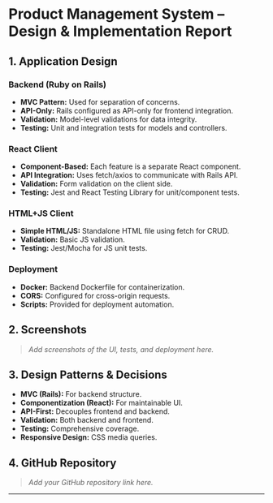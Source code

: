 # Product Management System – Design & Implementation Report

## 1. Application Design

### Backend (Ruby on Rails)
- **MVC Pattern:** Used for separation of concerns.
- **API-Only:** Rails configured as API-only for frontend integration.
- **Validation:** Model-level validations for data integrity.
- **Testing:** Unit and integration tests for models and controllers.

### React Client
- **Component-Based:** Each feature is a separate React component.
- **API Integration:** Uses fetch/axios to communicate with Rails API.
- **Validation:** Form validation on the client side.
- **Testing:** Jest and React Testing Library for unit/component tests.

### HTML+JS Client
- **Simple HTML/JS:** Standalone HTML file using fetch for CRUD.
- **Validation:** Basic JS validation.
- **Testing:** Jest/Mocha for JS unit tests.

### Deployment
- **Docker:** Backend Dockerfile for containerization.
- **CORS:** Configured for cross-origin requests.
- **Scripts:** Provided for deployment automation.

## 2. Screenshots

> _Add screenshots of the UI, tests, and deployment here._

## 3. Design Patterns & Decisions

- **MVC (Rails):** For backend structure.
- **Componentization (React):** For maintainable UI.
- **API-First:** Decouples frontend and backend.
- **Validation:** Both backend and frontend.
- **Testing:** Comprehensive coverage.
- **Responsive Design:** CSS media queries.

## 4. GitHub Repository

> _Add your GitHub repository link here._

---
